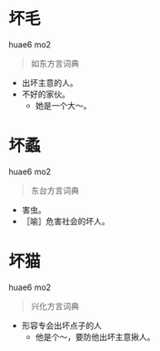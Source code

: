 # 坏毛
huae6 mo2
> 如东方言词典
- 出坏主意的人。
- 不好的家伙。
  - 她是一个大～。

# 坏蟊
huae6 mo2
> 东台方言词典
- 害虫。
- ［喻］危害社会的坏人。

# 坏猫
huae6 mo2
> 兴化方言词典
- 形容专会出坏点子的人
  - 他是个～，要防他出坏主意揪人。

